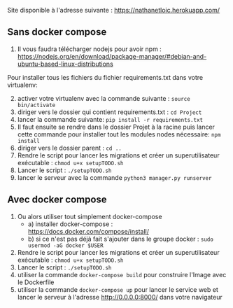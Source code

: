 Site disponible à l'adresse suivante : https://nathanetloic.herokuapp.com/

## Sans docker compose

1. Il vous faudra télécharger nodejs pour avoir npm : 
https://nodejs.org/en/download/package-manager/#debian-and-ubuntu-based-linux-distributions

Pour installer tous les fichiers du fichier requirements.txt dans votre virtualenv:

2. activer votre virtualenv avec la commande suivante : ```source bin/activate```
3. diriger vers le dossier qui contient requirements.txt : ```cd Project```
4. lancer la commande suivante: ```pip install -r requirements.txt```
5. Il faut ensuite se rendre dans le dossier Projet à la racine puis lancer cette commande pour installer tout les modules nodes nécessaire: ```npm install```
6. diriger vers le dossier parent : ```cd ..```
7. Rendre le script pour lancer les migrations et créer un superutilisateur exécutable : ```chmod u+x setupTODO.sh```
8. Lancer le script : ```./setupTODO.sh```
9. lancer le serveur avec la commande ```python3 manager.py runserver```

## Avec docker compose

1. Ou alors utiliser tout simplement docker-compose
   - a) installer docker-compose : https://docs.docker.com/compose/install/ 
   - b) si ce n'est pas déjà fait s'ajouter dans le groupe docker : ```sudo usermod -aG docker $USER```
2. Rendre le script pour lancer les migrations et créer un superutilisateur exécutable : ```chmod u+x setupTODO.sh```
3. Lancer le script : ```./setupTODO.sh```
4. utiliser la commande ```docker-compose build``` pour construire l'Image avec le Dockerfile
5. utiliser la commande ```docker-compose up``` pour lancer le service web et lancer le serveur à l'adresse http://0.0.0.0:8000/ dans votre navigateur
